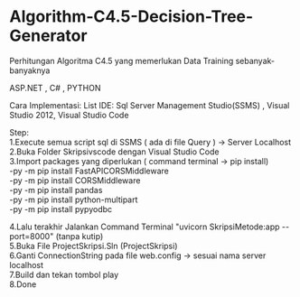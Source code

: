 # Algorithm-C4.5-Decision-Tree-Generator
Perhitungan Algoritma C4.5 yang memerlukan Data Training sebanyak-banyaknya


ASP.NET , C# , PYTHON


Cara Implementasi:
List IDE:
Sql Server Management Studio(SSMS) , Visual Studio 2012, Visual Studio Code

Step: <br>
1.Execute semua script sql di SSMS ( ada di file Query ) -> Server Localhost <br>
2.Buka Folder Skripsivscode dengan Visual Studio Code <br>
3.Import packages yang diperlukan ( command terminal -> pip install) <br>
-py -m pip install FastAPICORSMiddleware <br>
-py -m pip install CORSMiddleware <br>
-py -m pip install pandas <br> 
-py -m pip install python-multipart <br>
-py -m pip install pypyodbc <br>

4.Lalu terakhir Jalankan Command Terminal "uvicorn SkripsiMetode:app --port=8000" (tanpa kutip) <br>
5.Buka File ProjectSkripsi.Sln (ProjectSkripsi) <br>
6.Ganti ConnectionString pada file web.config -> sesuai nama server localhost <br>
7.Build dan tekan tombol play <br>
8.Done <br>
